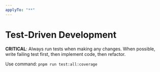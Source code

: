 ```yaml
---
applyTo: "**"
---
```


# Test-Driven Development

**CRITICAL**: Always run tests when making any changes. When possible, write failing test first, then implement code, then refactor.

Use command: `pnpm run test:all:coverage`
